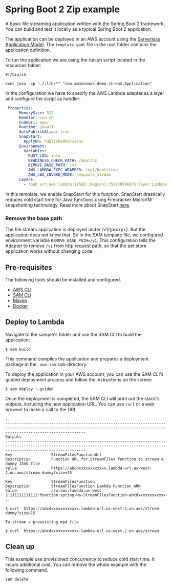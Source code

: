 # Spring Boot 2 Zip example

A basic file streaming application written with the Spring Boot 2 framework. You can build and test it locally as a typical Spring Boot 2 application.

The application can be deployed in an AWS account using the [Serverless Application Model](https://github.com/awslabs/serverless-application-model). The `template.yaml` file in the root folder contains the application definition.

To run the application we are using the run.sh script located in the resources folder:

```shell
#!/bin/sh

exec java -cp "./:lib/*" "com.amazonaws.demo.stream.Application"
```

In the configuration we have to specify the AWS Lambda adapter as a layer and configure the script as handler:

```yaml
 Properties:
      MemorySize: 512
      Handler: run.sh
      CodeUri: app/
      Runtime: java11
      AutoPublishAlias: live
      SnapStart:
        ApplyOn: PublishedVersions      
      Environment:
        Variables:
          RUST_LOG: info
          READINESS_CHECK_PATH: /healthz
          REMOVE_BASE_PATH: /v1
          AWS_LAMBDA_EXEC_WRAPPER: /opt/bootstrap
          AWS_LWA_INVOKE_MODE: response_stream
      Layers:
        - !Sub arn:aws:lambda:${AWS::Region}:753240598075:layer:LambdaAdapterLayerX86:17
```
In this template, we enable SnapStart for this function. SnapStart drastically reduces cold start time for Java functions using Firecracker MicroVM snapshotting technology. Read more about SnapStart [here](https://docs.aws.amazon.com/lambda/latest/dg/snapstart.html).

### Remove the base path

The file stream application is deployed under /v1/{proxy+}. But the application does not know that. So in the SAM template file, we configured environment variable `REMOVE_BASE_PATH=/v1`. 
This configuration tells the Adapter to remove `/v1` from http request path, so that the pet store application works without changing code. 


## Pre-requisites

The following tools should be installed and configured.

* [AWS CLI](https://aws.amazon.com/cli/)
* [SAM CLI](https://github.com/awslabs/aws-sam-cli)
* [Maven](https://maven.apache.org/)
* [Docker](https://www.docker.com/products/docker-desktop)

## Deploy to Lambda
Navigate to the sample's folder and use the SAM CLI to build the application:

```shell
$ sam build
```

This command compiles the application and prepares a deployment package in the `.aws-sam` sub-directory.

To deploy the application in your AWS account, you can use the SAM CLI's guided deployment process and follow the instructions on the screen

```shell
$ sam deploy --guided
```

Once the deployment is completed, the SAM CLI will print out the stack's outputs, including the new application URL. You can use `curl` or a web browser to make a call to the URL

```shell
...
-------------------------------------------------------------------------------------------------------------------------------------------------------------------------------
Outputs                                                                                                                                                                       
-------------------------------------------------------------------------------------------------------------------------------------------------------------------------------
Key                 StreamFilesFunctionUrl                                                                                                                                    
Description         Function URL for StreamFiles function to stream a dummy 15mb file                                                                                         
Value               https://abcdxxxxxxxxxxxx.lambda-url.us-west-2.on.aws/stream-dummy?size=15                                                                 

Key                 StreamFilesFunction                                                                                                                                       
Description         StreamFilesFunction Lambda Function ARN                                                                                                                   
Value               arn:aws:lambda:us-west-2:111111111111:function:spring-wa-StreamFilesFunction-abcdxxxxxxxxxxxx     
...

$ curl  https://abcdxxxxxxxxxxxx.lambda-url.us-west-2.on.aws/stream-dummy?size=15

To stream a preexisting mp4 file  

$ curl  https://abcdxxxxxxxxxxxx.lambda-url.us-west-2.on.aws/stream   
```

## Clean up

This example use provisioned concurrency to reduce cold start time. It incurs additional cost. You can remove the whole example with the following command. 

```shell
sam delete
```